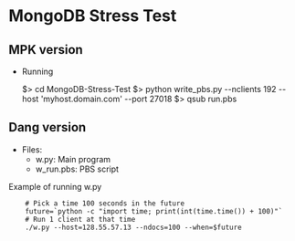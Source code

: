 MongoDB Stress Test
====================

MPK version
------------

* Running

	$> cd MongoDB-Stress-Test
	$> python write_pbs.py --nclients 192 --host 'myhost.domain.com' --port 27018
	$> qsub run.pbs

Dang version
-------------
* Files:
  - w.py: Main program
  - w_run.pbs: PBS script

Example of running w.py

        # Pick a time 100 seconds in the future
        future=`python -c "import time; print(int(time.time()) + 100)"`
        # Run 1 client at that time
        ./w.py --host=128.55.57.13 --ndocs=100 --when=$future
